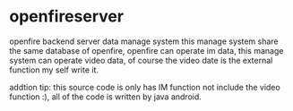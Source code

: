 openfireserver
==============

openfire backend server data manage system
this manage system share the same database of openfire, openfire can operate im data,
this manage system can operate video data, 
of course the video date is the external function my self write it.

addtion tip: this source code is only has IM function not include the video function :),
all of the code is written by java android.
